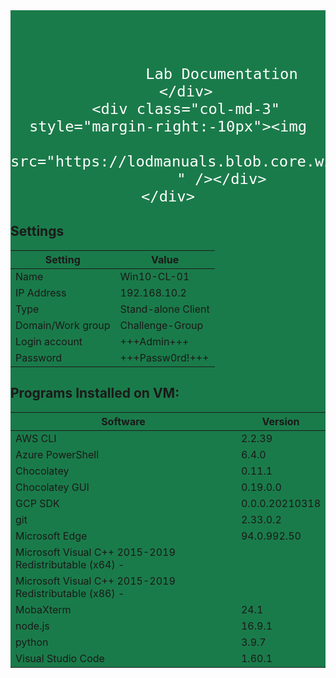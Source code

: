 <link href="https://cdn.jsdelivr.net/npm/bootstrap@5.0.2/dist/css/bootstrap.min.css" rel="stylesheet"
        integrity="sha384-EVSTQN3/azprG1Anm3QDgpJLIm9Nao0Yz1ztcQTwFspd3yD65VohhpuuCOmLASjC" crossorigin="anonymous">
<div class="container">
    <div class="row" style="background-color: rgb(26,123,74) !important;">
        <div class="col-md-3"></div>
        <div id= "documentation" class="col-md-6"
            style="color:rgb(255,255,255); font-size: 28px; vertical-align: bottom; font-family: 'Noto Sans JP', sans-serif;  text-align: center;  padding-top:60px ;">
            
                Lab Documentation
        </div>
        <div class="col-md-3" style="margin-right:-10px"><img
                src="https://lodmanuals.blob.core.windows.net/lms/CLabsInstTemplate/Skillable%20RO%20logo.png"
                " /></div>
    </div>
</div>


## Settings

>
|Setting|Value|
|--|--|
|Name|Win10-CL-01|
|IP Address|192.168.10.2|
|Type|Stand-alone Client|
|Domain/Work group|Challenge-Group|
|Login account|+++Admin+++|
|Password|+++Passw0rd!+++|



## Programs Installed on VM: 

|Software|Version|     
|-----------|--------------|
|AWS CLI|2.2.39|
|Azure PowerShell|6.4.0|
|Chocolatey|0.11.1|
|Chocolatey GUI|0.19.0.0|Chocolatey|20210920|
|GCP SDK|0.0.0.20210318|
|git|2.33.0.2|
|Microsoft Edge|94.0.992.50|
|Microsoft Visual C++ 2015-2019 Redistributable (x64) - |
|Microsoft Visual C++ 2015-2019 Redistributable (x86) - |
|MobaXterm|24.1|
|node.js|16.9.1|
|python|3.9.7|
|Visual Studio Code|1.60.1|


